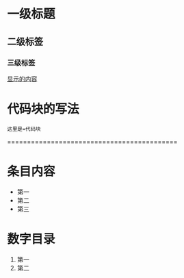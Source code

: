 
#  一级标题
## 二级标签
### 三级标签 
[显示的内容](https://github.com/lidengjia1/study-blockchain-referrence)


# 代码块的写法
```
这里是=代码块

```
===========================================




# 条目内容
* 第一
* 第二
* 第三

# 数字目录
1. 第一
2. 第二


